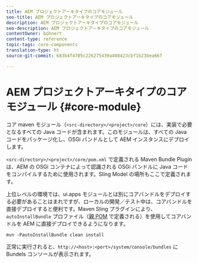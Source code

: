 ```yaml
---
title: AEM プロジェクトアーキタイプのコアモジュール
seo-title: AEM プロジェクトアーキタイプのコアモジュール
description: AEM プロジェクトアーキタイプのコアモジュール
seo-description: AEM プロジェクトアーキタイプのコアモジュール
contentOwner: bohnert
content-type: reference
topic-tags: core-components
translation-type: ht
source-git-commit: 683b4f4705c226275439a408423cbf1b23bea66f

---
```



# AEM プロジェクトアーキタイプのコアモジュール {#core-module}

コア maven モジュール（`<src-directory>/<project>/core`）には、実装で必要となるすべての Java コードが含まれます。このモジュールは、すべての Java コードをパッケージ化し、OSGi バンドルとして AEM インスタンスにデプロイします。

`<src-directory>/<project>/core/pom.xml` で定義される Maven Bundle Plugin は、AEM の OSGi コンテナによって認識される OSGi バンドルに Java コードをコンパイルするために使用されます。Sling Model の場所もここで定義されます。

上位レベルの環境では、ui.apps モジュールとは別にコアバンドルをデプロイする必要があることはまれですが、ローカルの開発／テスト中は、コアバンドルを直接デプロイすると便利です。Maven Sling プラグインにより、`autoInstallBundle` プロファイル（[親 POM](overview.md#parent-pom) で定義される）を使用してコアバンドルを AEM に直接デプロイできるようになります。

```
mvn -PautoInstallBundle clean install
```

正常に実行されると、`http://<host>:<port>/system/console/bundles` に Bundels コンソールが表示されます。
